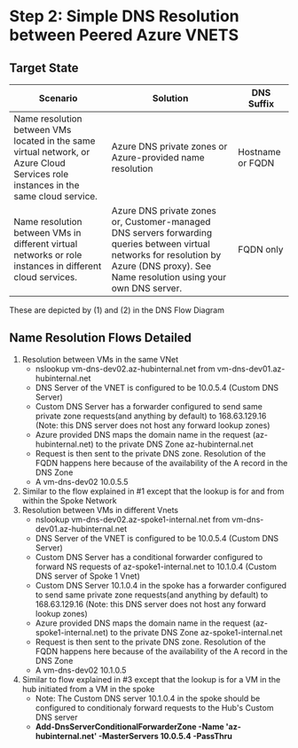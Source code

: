 # Step 2: Simple DNS Resolution between Peered Azure VNETS

## Target State

| Scenario  | Solution | DNS Suffix |
| ------------- | ------------- |-------------|
| Name resolution between VMs located in the same virtual network, or Azure Cloud Services role instances in the same cloud service.  | Azure DNS private zones or Azure-provided name resolution  | Hostname or FQDN
| Name resolution between VMs in different virtual networks or role instances in different cloud services.  | Azure DNS private zones or, Customer-managed DNS servers forwarding queries between virtual networks for resolution by Azure (DNS proxy). See Name resolution using your own DNS server.  |FQDN only|

These are depicted by (1) and (2) in the DNS Flow Diagram

## Name Resolution Flows Detailed
1. Resolution between VMs in the same VNet
   - nslookup vm-dns-dev02.az-hubinternal.net from vm-dns-dev01.az-hubinternal.net
   - DNS Server of the VNET is configured to be 10.0.5.4 (Custom DNS Server)
   - Custom DNS Server has a forwarder configured to send same private zone requests(and anything by default) to 168.63.129.16 (Note: this DNS server does not host any forward lookup zones)
   - Azure provided DNS maps the domain name in the request (az-hubinternal.net) to the private DNS Zone az-hubinternal.net
   - Request is then sent to the private DNS zone. Resolution of the FQDN happens here because of the availability of the A record in the DNS Zone
    - A vm-dns-dev02 10.0.5.5
2. Similar to the flow explained in #1 except that the lookup is for and from within the Spoke Network
3. Resolution between VMs in different Vnets
   - nslookup vm-dns-dev02.az-spoke1-internal.net from vm-dns-dev01.az-hubinternal.net
   - DNS Server of the VNET is configured to be 10.0.5.4 (Custom DNS Server)
   - Custom DNS Server has a conditional forwarder configured to forward NS requests of az-spoke1-internal.net to 10.1.0.4 (Custom DNS server of Spoke 1 Vnet)
   - Custom DNS Server 10.1.0.4 in the spoke has a forwarder configured to send same private zone requests(and anything by default) to 168.63.129.16 (Note: this DNS server does not host any forward lookup zones)
   - Azure provided DNS maps the domain name in the request (az-spoke1-internal.net) to the private DNS Zone az-spoke1-internal.net
   - Request is then sent to the private DNS zone. Resolution of the FQDN happens here because of the availability of the A record in the DNS Zone
    - A vm-dns-dev02 10.1.0.5
  4. Similar to flow explained in #3 except that the lookup is for a VM in the hub initiated from a VM in the spoke
     - Note: The Custom DNS server 10.1.0.4 in the spoke should be configured to conditionaly forward requests to the Hub's Custom DNS server
     - **Add-DnsServerConditionalForwarderZone -Name 'az-hubinternal.net' -MasterServers 10.0.5.4 -PassThru**
